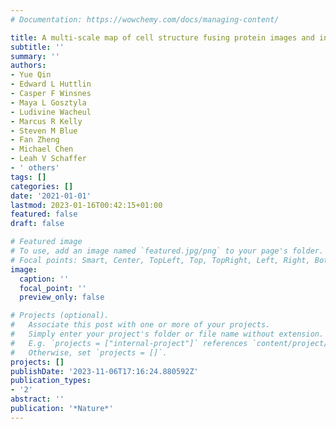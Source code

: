 ```yaml
---
# Documentation: https://wowchemy.com/docs/managing-content/

title: A multi-scale map of cell structure fusing protein images and interactions
subtitle: ''
summary: ''
authors:
- Yue Qin
- Edward L Huttlin
- Casper F Winsnes
- Maya L Gosztyla
- Ludivine Wacheul
- Marcus R Kelly
- Steven M Blue
- Fan Zheng
- Michael Chen
- Leah V Schaffer
- ' others'
tags: []
categories: []
date: '2021-01-01'
lastmod: 2023-01-16T00:42:15+01:00
featured: false
draft: false

# Featured image
# To use, add an image named `featured.jpg/png` to your page's folder.
# Focal points: Smart, Center, TopLeft, Top, TopRight, Left, Right, BottomLeft, Bottom, BottomRight.
image:
  caption: ''
  focal_point: ''
  preview_only: false

# Projects (optional).
#   Associate this post with one or more of your projects.
#   Simply enter your project's folder or file name without extension.
#   E.g. `projects = ["internal-project"]` references `content/project/deep-learning/index.md`.
#   Otherwise, set `projects = []`.
projects: []
publishDate: '2023-11-06T17:16:24.880592Z'
publication_types:
- '2'
abstract: ''
publication: '*Nature*'
---
```

